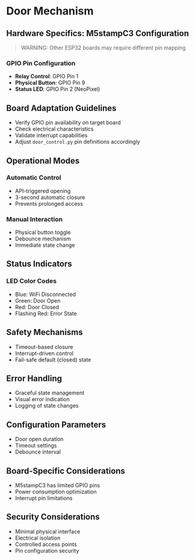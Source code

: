 # Door Mechanism

## Hardware Specifics: M5stampC3 Configuration
> WARNING: Other ESP32 boards may require different pin mapping
### GPIO Pin Configuration
- **Relay Control**: GPIO Pin 1
- **Physical Button**: GPIO Pin 9
- **Status LED**: GPIO Pin 2 (NeoPixel)

## Board Adaptation Guidelines
- Verify GPIO pin availability on target board
- Check electrical characteristics
- Validate interrupt capabilities
- Adjust `door_control.py` pin definitions accordingly

## Operational Modes

### Automatic Control
- API-triggered opening
- 3-second automatic closure
- Prevents prolonged access

### Manual Interaction
- Physical button toggle
- Debounce mechanism
- Immediate state change

## Status Indicators

### LED Color Codes
- Blue: WiFi Disconnected
- Green: Door Open
- Red: Door Closed
- Flashing Red: Error State

## Safety Mechanisms
- Timeout-based closure
- Interrupt-driven control
- Fail-safe default (closed) state

## Error Handling
- Graceful state management
- Visual error indication
- Logging of state changes

## Configuration Parameters
- Door open duration
- Timeout settings
- Debounce interval

## Board-Specific Considerations
- M5stampC3 has limited GPIO pins
- Power consumption optimization
- Interrupt pin limitations

## Security Considerations
- Minimal physical interface
- Electrical isolation
- Controlled access points
- Pin configuration security
